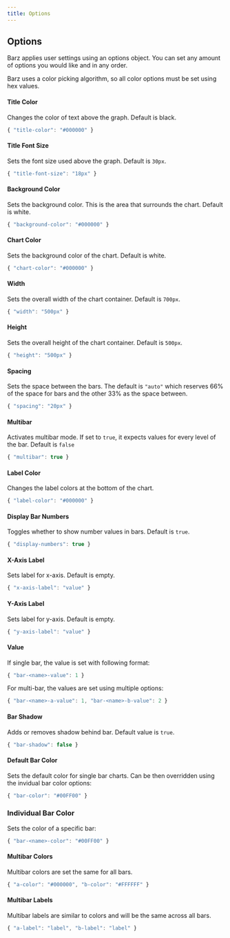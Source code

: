 ```yaml
---
title: Options
---
```


## Options
Barz applies user settings using an options object. You can set any amount of options you would like and in any order.

Barz uses a color picking algorithm, so all color options must be set using hex values.

#### Title Color
Changes the color of text above the graph. Default is black.

```js
{ "title-color": "#000000" }
```

#### Title Font Size
Sets the font size used above the graph. Default is `30px`.

```js
{ "title-font-size": "18px" }
```

#### Background Color
Sets the background color. This is the area that surrounds the chart. Default is white.

```js
{ "background-color": "#000000" }
```

#### Chart Color
Sets the background color of the chart. Default is white.

```js
{ "chart-color": "#000000" }
```

#### Width
Sets the overall width of the chart container. Default is `700px`.

```js
{ "width": "500px" }
```

#### Height
Sets the overall height of the chart container. Default is `500px`.

```js
{ "height": "500px" }
```

#### Spacing
Sets the space between the bars. The default is `"auto"` which reserves 66% of the space for bars and the other 33% as the space between.

```js
{ "spacing": "20px" }
```

#### Multibar
Activates multibar mode. If set to `true`, it expects values for every level of the bar. Default is `false`

```js
{ "multibar": true }
```

#### Label Color
Changes the label colors at the bottom of the chart.

```js
{ "label-color": "#000000" }
```

#### Display Bar Numbers
Toggles whether to show number values in bars. Default is `true`.

```js
{ "display-numbers": true }
```

#### X-Axis Label
Sets label for x-axis. Default is empty.

```js
{ "x-axis-label": "value" }
```

#### Y-Axis Label
Sets label for y-axis. Default is empty.

```js
{ "y-axis-label": "value" }
```

#### Value
If single bar, the value is set with following format:

```js
{ "bar-<name>-value": 1 }
```

For multi-bar, the values are set using multiple options:

```js
{ "bar-<name>-a-value": 1, "bar-<name>-b-value": 2 }
```

#### Bar Shadow
Adds or removes shadow behind bar. Default value is `true`.

```js
{ "bar-shadow": false }
```

#### Default Bar Color
Sets the default color for single bar charts. Can be then overridden using the invidual bar color options:

```js
{ "bar-color": "#00FF00" }
```

### Individual Bar Color
Sets the color of a specific bar:

```js
{ "bar-<name>-color": "#00FF00" }
```

#### Multibar Colors
Multibar colors are set the same for all bars.

```js
{ "a-color": "#000000", "b-color": "#FFFFFF" }
```

#### Multibar Labels
Multibar labels are similar to colors and will be the same across all bars.

```js
{ "a-label": "label", "b-label": "label" }
```
